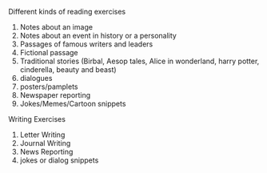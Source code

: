 Different kinds of reading exercises

1. Notes about an image
2. Notes about an event in history or a personality
3. Passages of famous writers and leaders
4. Fictional passage
5. Traditional stories (Birbal, Aesop tales, Alice in wonderland, harry potter, cinderella, beauty and beast)
6. dialogues
7. posters/pamplets
8. Newspaper reporting
9. Jokes/Memes/Cartoon snippets

Writing Exercises

1. Letter Writing
2. Journal Writing
3. News Reporting
4. jokes or dialog snippets
